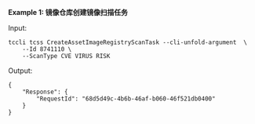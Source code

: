 **Example 1: 镜像仓库创建镜像扫描任务**



Input: 

```
tccli tcss CreateAssetImageRegistryScanTask --cli-unfold-argument  \
    --Id 8741110 \
    --ScanType CVE VIRUS RISK
```

Output: 
```
{
    "Response": {
        "RequestId": "68d5d49c-4b6b-46af-b060-46f521db0400"
    }
}
```

